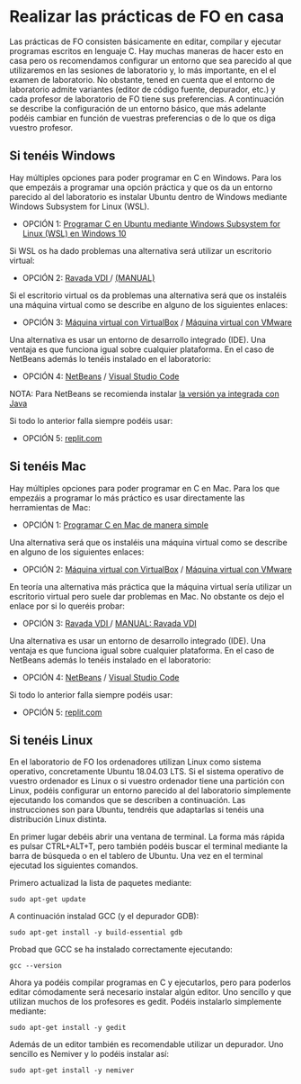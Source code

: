 # Realizar las prácticas de FO en casa

Las prácticas de FO consisten básicamente en editar, compilar y ejecutar programas escritos en lenguaje C. Hay muchas maneras de hacer esto en casa pero os recomendamos configurar un entorno que sea parecido al que utilizaremos en las sesiones de laboratorio y, lo más importante, en el el examen de laboratorio. No obstante, tened en cuenta que el entorno de laboratorio admite variantes (editor de código fuente, depurador, etc.) y cada profesor de laboratorio de FO tiene sus preferencias. A continuación se describe la configuración de un entorno básico, que más adelante podéis cambiar en función de vuestras preferencias o de lo que os diga vuestro profesor.

## Si tenéis Windows

Hay múltiples opciones para poder programar en C en Windows. Para los que empezáis a programar una opción práctica y que os da un entorno parecido al del laboratorio es instalar Ubuntu dentro de Windows mediante Windows Subsystem for Linux (WSL). 

- OPCIÓN 1: [Programar C en Ubuntu mediante Windows Subsystem for Linux (WSL) en Windows 10 ](wsl.md)

Si WSL os ha dado problemas una alternativa será utilizar un escritorio virtual:

- OPCIÓN 2: [Ravada VDI ](https://rvd6.upc.edu/) / [(MANUAL)](https://atenea.upc.edu/pluginfile.php/6164251/mod_label/intro/2022-ServeiEscriptoriVirtual.pdf)

Si el escritorio virtual os da problemas una alternativa será que os instaléis una máquina virtual como se describe en alguno de los siguientes enlaces:

- OPCIÓN 3: [Máquina virtual con VirtualBox](virtualmachine.md) / [Máquina virtual con VMware](https://atenea.upc.edu/pluginfile.php/6164251/mod_label/intro/Instalar%20M%C3%A1quina%20Virtual%20con%20Ubuntu%2020.04.pdf)

Una alternativa es usar un entorno de desarrollo integrado (IDE). Una ventaja es que funciona igual sobre cualquier plataforma. En el caso de NetBeans además lo tenéis instalado en el laboratorio:

- OPCIÓN 4: [NetBeans](https://atenea.upc.edu/pluginfile.php/6164257/mod_resource/content/10/NetbeansApache_Guia_Basica_FO_21_22_v1.pdf) / [Visual Studio Code](visual_studio_code.md) 

NOTA: Para NetBeans se recomienda instalar [la versión ya integrada con Java](https://www.codelerity.com/netbeans/)

Si todo lo anterior falla siempre podéis usar:

- OPCIÓN 5: [replit.com](https://replit.com/) 


## Si tenéis Mac

Hay múltiples opciones para poder programar en C en Mac. Para los que empezáis a programar lo más práctico es usar directamente las herramientas de Mac:

- OPCIÓN 1: [Programar C en Mac de manera simple  ](mac.md)

Una alternativa será que os instaléis una máquina virtual como se describe en alguno de los siguientes enlaces:

- OPCIÓN 2: [Máquina virtual con VirtualBox](virtualmachine.md) / [Máquina virtual con VMware](https://atenea.upc.edu/pluginfile.php/6164251/mod_label/intro/Instalar%20M%C3%A1quina%20Virtual%20con%20Ubuntu%2020.04.pdf)

En teoría una alternativa más práctica que la máquina virtual sería utilizar un escritorio virtual pero suele dar problemas en Mac. No obstante os dejo el enlace por si lo queréis probar:

- OPCIÓN 3: [Ravada VDI ](https://rvd6.upc.edu/) / [MANUAL: Ravada VDI ](https://atenea.upc.edu/pluginfile.php/6164251/mod_label/intro/2022-ServeiEscriptoriVirtual.pdf)

Una alternativa es usar un entorno de desarrollo integrado (IDE). Una ventaja es que funciona igual sobre cualquier plataforma. En el caso de NetBeans además lo tenéis instalado en el laboratorio:

- OPCIÓN 4: [NetBeans](https://atenea.upc.edu/pluginfile.php/6164257/mod_resource/content/10/NetbeansApache_Guia_Basica_FO_21_22_v1.pdf) / [Visual Studio Code](visual_studio_code.md) 


Si todo lo anterior falla siempre podéis usar:

- OPCIÓN 5: [replit.com](https://replit.com/) 

## Si tenéis Linux 

En el laboratorio de FO los ordenadores utilizan Linux como sistema operativo, concretamente Ubuntu 18.04.03 LTS. Si el sistema operativo de vuestro ordenador es Linux o si vuestro ordenador tiene una partición con Linux, podéis configurar un entorno parecido al del laboratorio simplemente ejecutando los comandos que se describen a continuación. Las instrucciones son para Ubuntu, tendréis que adaptarlas si tenéis una distribución Linux distinta.

En primer lugar debéis abrir una ventana de terminal. La forma más rápida es pulsar CTRL+ALT+T, pero también podéis buscar el terminal mediante la barra de búsqueda o en el tablero de Ubuntu. Una vez en el terminal ejecutad los siguientes comandos.

Primero actualizad la lista de paquetes mediante:

	sudo apt-get update

A continuación instalad GCC (y el depurador GDB):

	sudo apt-get install -y build-essential gdb

Probad que GCC se ha instalado correctamente ejecutando:

	gcc --version

Ahora ya podéis compilar programas en C y ejecutarlos, pero para poderlos editar cómodamente será necesario instalar algún editor. Uno sencillo y que utilizan muchos de los profesores es gedit. Podéis instalarlo simplemente mediante:

	sudo apt-get install -y gedit

Además de un editor también es recomendable utilizar un depurador. Uno sencillo es Nemiver y lo podéis instalar así:

	sudo apt-get install -y nemiver
